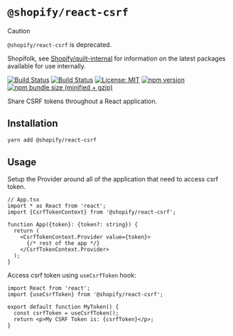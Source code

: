 # `@shopify/react-csrf`

> [!CAUTION]
>
> `@shopify/react-csrf` is deprecated.
>
> Shopifolk, see
> [Shopify/quilt-internal](https://github.com/shopify/quilt-internal) for
> information on the latest packages available for use internally.

[![Build Status](https://github.com/Shopify/quilt/workflows/Node-CI/badge.svg?branch=main)](https://github.com/Shopify/quilt/actions?query=workflow%3ANode-CI)
[![Build Status](https://github.com/Shopify/quilt/workflows/Ruby-CI/badge.svg?branch=main)](https://github.com/Shopify/quilt/actions?query=workflow%3ARuby-CI)
[![License: MIT](https://img.shields.io/badge/License-MIT-green.svg)](LICENSE.md) [![npm version](https://badge.fury.io/js/%40shopify%2Freact-csrf.svg)](https://badge.fury.io/js/%40shopify%2Freact-csrf.svg) [![npm bundle size (minified + gzip)](https://img.shields.io/bundlephobia/minzip/@shopify/react-csrf.svg)](https://img.shields.io/bundlephobia/minzip/@shopify/react-csrf.svg)

Share CSRF tokens throughout a React application.

## Installation

```bash
yarn add @shopify/react-csrf
```

## Usage

Setup the Provider around all of the application that need to access csrf token.

```tsx
// App.tsx
import * as React from 'react';
import {CsrfTokenContext} from '@shopify/react-csrf';

function App({token}: {token?: string}) {
  return (
    <CsrfTokenContext.Provider value={token}>
      {/* rest of the app */}
    </CsrfTokenContext.Provider>
  );
}
```

Access csrf token using `useCsrfToken` hook:

```tsx
import React from 'react';
import {useCsrfToken} from '@shopify/react-csrf';

export default function MyToken() {
  const csrfToken = useCsrfToken();
  return <p>My CSRF Token is: {csrfToken}</p>;
}
```
